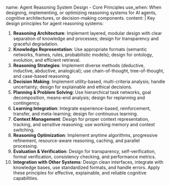 name: Agent Reasoning System Design - Core Principles
use_when: When designing, implementing, or optimizing reasoning systems for AI agents, cognitive architectures, or decision-making components.
content: |
  Key design principles for agent reasoning systems:
  1.  **Reasoning Architecture**: Implement layered, modular design with clear separation of knowledge and processes; design for transparency and graceful degradation.
  2.  **Knowledge Representation**: Use appropriate formats (semantic networks, frames, rules, probabilistic models); design for ontology, evolution, and efficient retrieval.
  3.  **Reasoning Strategies**: Implement diverse methods (deductive, inductive, abductive, analogical); use chain-of-thought, tree-of-thought, and case-based reasoning.
  4.  **Decision Making**: Implement utility-based, multi-criteria analysis; handle uncertainty; design for explainable and ethical decisions.
  5.  **Planning & Problem Solving**: Use hierarchical task networks, goal decomposition, means-end analysis; design for replanning and contingency.
  6.  **Learning Integration**: Integrate experience-based, reinforcement, transfer, and meta-learning; design for continuous learning.
  7.  **Context Management**: Design for proper context representation, tracking, and sensitive reasoning; use working memory and context switching.
  8.  **Reasoning Optimization**: Implement anytime algorithms, progressive refinement, resource-aware reasoning, caching, and parallel processing.
  9.  **Evaluation & Verification**: Design for transparency, self-verification, formal verification, consistency checking, and performance metrics.
  10. **Integration with Other Systems**: Design clean interfaces, integrate with knowledge bases, use standardized formats, and handle errors.
  Apply these principles for effective, explainable, and reliable cognitive capabilities.

